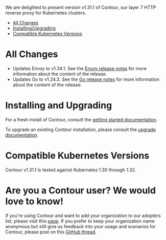 We are delighted to present version v1.31.1 of Contour, our layer 7 HTTP reverse proxy for Kubernetes clusters.

- [All Changes](#all-changes)
- [Installing/Upgrading](#installing-and-upgrading)
- [Compatible Kubernetes Versions](#compatible-kubernetes-versions)

# All Changes

- Updates Envoy to v1.34.1. See the [Envoy release notes](https://www.envoyproxy.io/docs/envoy/v1.34.1/version_history/v1.34/v1.34) for more information about the content of the release.
- Updates Go to v1.24.3. See the [Go release notes](https://go.dev/doc/devel/release#go1.24.minor) for more information about the content of the release.


# Installing and Upgrading

For a fresh install of Contour, consult the [getting started documentation](https://projectcontour.io/getting-started/).

To upgrade an existing Contour installation, please consult the [upgrade documentation](https://projectcontour.io/resources/upgrading/).


# Compatible Kubernetes Versions

Contour v1.31.1 is tested against Kubernetes 1.30 through 1.32.


# Are you a Contour user? We would love to know!
If you're using Contour and want to add your organization to our adopters list, please visit this [page](https://projectcontour.io/resources/adopters/). If you prefer to keep your organization name anonymous but still give us feedback into your usage and scenarios for Contour, please post on this [GitHub thread](https://github.com/projectcontour/contour/issues/1269).

